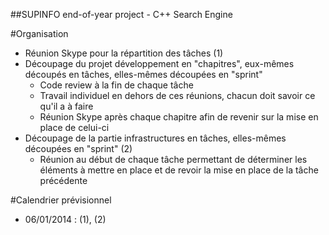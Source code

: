 ##SUPINFO end-of-year project - C++ Search Engine 


#Organisation 

- Réunion Skype pour la répartition des tâches (1)
- Découpage du projet développement en "chapitres", eux-mêmes découpés en tâches, elles-mêmes découpées en "sprint"
  - Code review à la fin de chaque tâche
  - Travail individuel en dehors de ces réunions, chacun doit savoir ce qu'il a à faire
  - Réunion Skype après chaque chapitre afin de revenir sur la mise en place de celui-ci 
- Découpage de la partie infrastructures en tâches, elles-mêmes découpées en "sprint" (2)
  - Réunion au début de chaque tâche permettant de déterminer les éléments à mettre en place et de revoir la mise en place de la tâche précédente

#Calendrier prévisionnel

- 06/01/2014 : (1), (2)




